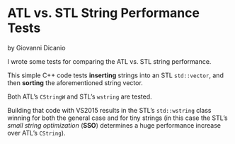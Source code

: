 # ATL vs. STL String Performance Tests

by Giovanni Dicanio

I wrote some tests for comparing the ATL vs. STL string performance.

This simple C++ code tests **inserting** strings into an STL `std::vector`, and then **sorting** the aforementioned string vector.

Both ATL’s `CStringW` and STL’s `wstring` are tested.

Building that code with VS2015 results in the STL’s `std::wstring` class winning for both the general case and for tiny strings (in this case the STL’s _small string optimization_ (**SSO**) determines a huge performance increase over ATL’s `CString`).
 

